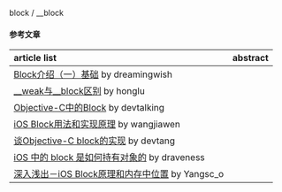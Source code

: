 
block / __block
#### 参考文章
article list | abstract
:-- | :--:
[Block介绍（一）基础](http://www.dreamingwish.com/article/block%E4%BB%8B%E7%BB%8D%EF%BC%88%E4%B8%80%EF%BC%89%E5%9F%BA%E7%A1%80.html) by dreamingwish |
[__weak与__block区别](https://honglu.me/2015/01/06/weak%E4%B8%8Eblock%E5%8C%BA%E5%88%AB/) by honglu |
[Objective-C中的Block](http://www.devtalking.com/articles/you-should-know-block/) by devtalking |
[iOS Block用法和实现原理](https://www.wangjiawen.com/ios/ios-block-usage-and-implementation) by wangjiawen |
[谈Objective-C block的实现](http://blog.devtang.com/2013/07/28/a-look-inside-blocks/) by devtang |
[iOS 中的 block 是如何持有对象的](https://draveness.me/block-retain-object) by draveness |
[深入浅出－iOS Block原理和内存中位置](https://www.jianshu.com/p/7b1c2951b508) by Yangsc_o |